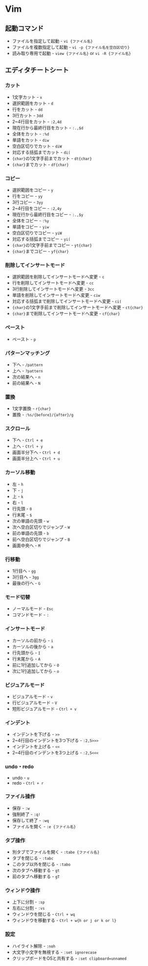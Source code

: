 # Vim
## 起動コマンド
* ファイルを指定して起動 - `vi {ファイル名}`
* ファイルを複数指定して起動 - `vi -p {ファイル名を空白区切り}`
* 読み取り専用で起動 - `view {ファイル名}` or `vi -R {ファイル名}`

## エディタチートシート
### カット
* 1文字カット - `x`
* 選択範囲をカット - `d`
* 行をカット - `dd`
* 3行カット - `3dd`
* 2~4行目をカット - `:2,4d`
* 現在行から最終行目をカット - `:.,$d`
* 全体をカット - `:%d`
* 単語をカット - `diw`
* 空白区切りでカット - `diW`
* 対応する括弧までカット - `di(`
* `{char}`の1文字手前までカット - `dt{char}`
* `{char}`までカット - `df{char}`

### コピー
* 選択範囲をコピー - `y`
* 行をコピー - `yy`
* 3行コピー - `3yy`
* 2~4行目をコピー - `:2,4y`
* 現在行から最終行目をコピー - `:.,$y`
* 全体をコピー - `:%y`
* 単語をコピー - `yiw`
* 空白区切りでコピー - `yiW`
* 対応する括弧までコピー - `yi(`
* `{char}`の1文字手前までコピー - `yt{char}`
* `{char}`までコピー - `yf{char}`

### 削除してインサートモード
* 選択範囲を削除してインサートモードへ変更 - `c`
* 行を削除してインサートモードへ変更 - `cc`
* 3行削除してインサートモードへ変更 - `3cc`
* 単語を削除してインサートモードへ変更 - `ciw`
* 対応する括弧まで削除してインサートモードへ変更 - `ci(`
* `{char}`の1文字手前まで削除してインサートモードへ変更 - `ct{char}`
* `{char}`まで削除してインサートモードへ変更 - `cf{char}`

### ペースト
* ペースト - `p`

### パターンマッチング
* 下へ - `/pattern`
* 上へ - `?pattern`
* 次の結果へ - `n`
* 前の結果へ - `N`

### 置換
* 1文字置換 - `r{char}`
* 置換 - `:%s/{before}/{after}/g`

### スクロール
* 下へ - `Ctrl + e`
* 上へ - `Ctrl + y`
* 画面半分下へ - `Ctrl + d`
* 画面半分上へ - `Ctrl + u`

### カーソル移動
* 左 - `h` 
* 下 - `j`
* 上 - `k`
* 右 - `l`
* 行先頭 - `0`
* 行末尾 - `$`
* 次の単語の先頭 - `w`
* 次へ空白区切りでジャンプ - `W`
* 前の単語の先頭 - `b`
* 前へ空白区切りでジャンプ - `B`
* 画面中央へ - `M`

### 行移動
* 1行目へ - `gg`
* 3行目へ - `3gg`
* 最後の行へ - `G`

### モード切替
* ノーマルモード - `Esc`
* コマンドモード - `:`

### インサートモード
* カーソルの前から - `i`
* カーソルの後から - `a`
* 行先頭から - `I`
* 行末尾から - `A`
* 前に1行追加してから - `O`
* 次に1行追加してから - `o`

### ビジュアルモード
* ビジュアルモード - `v`
* 行ビジュアルモード - `V`
* 短形ビジュアルモード - `Ctrl + v`

### インデント
* インデントを下げる - `>>`
* 2~4行目のインデントを3つ下げる - `:2,5>>>`
* インデントを上げる - `<<`
* 2~4行目のインデントを3つ上げる - `:2,5<<<`

### undo・redo
* undo - `u`
* redo - `Ctrl + r`

### ファイル操作
* 保存 - `:w`
* 強制終了 - `:q!`
* 保存して終了 - `:wq`
* ファイルを開く - `:e {ファイル名}`

### タブ操作
* 別タブでファイルを開く - `:tabe {ファイル名}`
* タブを閉じる - `:tabc`
* このタブ以外を閉じる - `:tabo`
* 次のタブへ移動する - `gt`
* 前のタブへ移動する - `gT`

### ウィンドウ操作
* 上下に分割 - `:sp`
* 左右に分割 - `:vs`
* ウィンドウを閉じる - `Ctrl + wq`
* ウィンドウを移動する - `Ctrl + w{h or j or k or l}`

### 設定
* ハイライト解除 - `:noh`
* 大文字小文字を無視する - `:set ignorecase`
* クリップボードをOSと共有する - `:set clipboard=unnamed`